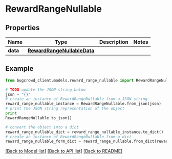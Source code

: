 # RewardRangeNullable


## Properties

Name | Type | Description | Notes
------------ | ------------- | ------------- | -------------
**data** | [**RewardRangeNullableData**](RewardRangeNullableData.md) |  | 

## Example

```python
from bugcrowd_client.models.reward_range_nullable import RewardRangeNullable

# TODO update the JSON string below
json = "{}"
# create an instance of RewardRangeNullable from a JSON string
reward_range_nullable_instance = RewardRangeNullable.from_json(json)
# print the JSON string representation of the object
print
RewardRangeNullable.to_json()

# convert the object into a dict
reward_range_nullable_dict = reward_range_nullable_instance.to_dict()
# create an instance of RewardRangeNullable from a dict
reward_range_nullable_form_dict = reward_range_nullable.from_dict(reward_range_nullable_dict)
```
[[Back to Model list]](../README.md#documentation-for-models) [[Back to API list]](../README.md#documentation-for-api-endpoints) [[Back to README]](../README.md)


